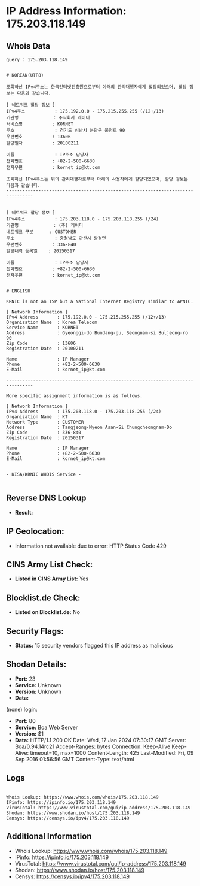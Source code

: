 # IP Address Information: 175.203.118.149

## Whois Data
```
query : 175.203.118.149


# KOREAN(UTF8)

조회하신 IPv4주소는 한국인터넷진흥원으로부터 아래의 관리대행자에게 할당되었으며, 할당 정보는 다음과 같습니다.

[ 네트워크 할당 정보 ]
IPv4주소           : 175.192.0.0 - 175.215.255.255 (/12+/13)
기관명             : 주식회사 케이티
서비스명           : KORNET
주소               : 경기도 성남시 분당구 불정로 90
우편번호           : 13606
할당일자           : 20100211

이름               : IP주소 담당자
전화번호           : +82-2-500-6630
전자우편           : kornet_ip@kt.com

조회하신 IPv4주소는 위의 관리대행자로부터 아래의 사용자에게 할당되었으며, 할당 정보는 다음과 같습니다.
--------------------------------------------------------------------------------


[ 네트워크 할당 정보 ]
IPv4주소           : 175.203.118.0 - 175.203.118.255 (/24)
기관명             : (주) 케이티
네트워크 구분      : CUSTOMER
주소               : 충청남도 아산시 탕정면
우편번호           : 336-840
할당내역 등록일    : 20150317

이름               : IP주소 담당자
전화번호           : +82-2-500-6630
전자우편           : kornet_ip@kt.com


# ENGLISH

KRNIC is not an ISP but a National Internet Registry similar to APNIC.

[ Network Information ]
IPv4 Address       : 175.192.0.0 - 175.215.255.255 (/12+/13)
Organization Name  : Korea Telecom
Service Name       : KORNET
Address            : Gyeonggi-do Bundang-gu, Seongnam-si Buljeong-ro 90
Zip Code           : 13606
Registration Date  : 20100211

Name               : IP Manager
Phone              : +82-2-500-6630
E-Mail             : kornet_ip@kt.com

--------------------------------------------------------------------------------

More specific assignment information is as follows.

[ Network Information ]
IPv4 Address       : 175.203.118.0 - 175.203.118.255 (/24)
Organization Name  : KT
Network Type       : CUSTOMER
Address            : Tangjeong-Myeon Asan-Si Chungcheongnam-Do
Zip Code           : 336-840
Registration Date  : 20150317

Name               : IP Manager
Phone              : +82-2-500-6630
E-Mail             : kornet_ip@kt.com


- KISA/KRNIC WHOIS Service -


```
## Reverse DNS Lookup
- **Result:** 

## IP Geolocation:
- Information not available due to error: HTTP Status Code 429

## CINS Army List Check:
- **Listed in CINS Army List:** 
Yes

## Blocklist.de Check:
- **Listed on Blocklist.de:** 
No

## Security Flags:
- **Status:** 15 security vendors flagged this IP address as malicious

## Shodan Details:
- **Port:** 23
- **Service:** Unknown
- **Version:** Unknown
- **Data:** 
(none) login: 

- **Port:** 80
- **Service:** Boa Web Server
- **Version:** $1
- **Data:** HTTP/1.1 200 OK
Date: Wed, 17 Jan 2024 07:30:17 GMT
Server: Boa/0.94.14rc21
Accept-Ranges: bytes
Connection: Keep-Alive
Keep-Alive: timeout=10, max=1000
Content-Length: 425
Last-Modified: Fri, 09 Sep 2016 01:56:56 GMT
Content-Type: text/html



## Logs
```

Whois Lookup: https://www.whois.com/whois/175.203.118.149
IPinfo: https://ipinfo.io/175.203.118.149
VirusTotal: https://www.virustotal.com/gui/ip-address/175.203.118.149
Shodan: https://www.shodan.io/host/175.203.118.149
Censys: https://censys.io/ipv4/175.203.118.149

```
## Additional Information
- Whois Lookup: https://www.whois.com/whois/175.203.118.149
- IPinfo: https://ipinfo.io/175.203.118.149
- VirusTotal: https://www.virustotal.com/gui/ip-address/175.203.118.149
- Shodan: https://www.shodan.io/host/175.203.118.149
- Censys: https://censys.io/ipv4/175.203.118.149

